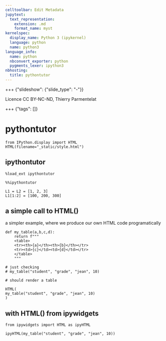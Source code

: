 ```yaml
---
celltoolbar: Edit Metadata
jupytext:
  text_representation:
    extension: .md
    format_name: myst
kernelspec:
  display_name: Python 3 (ipykernel)
  language: python
  name: python3
language_info:
  name: python
  nbconvert_exporter: python
  pygments_lexer: ipython3
nbhosting:
  title: pythontutor
---
```


+++ {"slideshow": {"slide_type": "-"}}

Licence CC BY-NC-ND, Thierry Parmentelat

+++ {"tags": []}

# pythontutor

```{code-cell} ipython3
from IPython.display import HTML
HTML(filename="_static/style.html")
```

## ipythontutor

```{code-cell} ipython3
%load_ext ipythontutor
```

```{code-cell} ipython3
%%ipythontutor

L1 = L2 = [1, 2, 3]
L1[1:2] = [100, 200, 300]
```

## a simple call to HTML()

a simpler example, where we produce our own HTML code programatically

```{code-cell} ipython3
def my_table(a,b,c,d):
    return f"""
    <table>
    <tr><th>{a}</th><th>{b}</th></tr>
    <tr><td>{c}</td><td>{d}</td></tr>
    </table>
    """
```

```{code-cell} ipython3
# just checking
# my_table("student", "grade", "jean", 10)
```

```{code-cell} ipython3
# should render a table

HTML(
my_table("student", "grade", "jean", 10)
)
```

## with HTML() from ipywidgets

```{code-cell} ipython3
from ipywidgets import HTML as ipyHTML
```

```{code-cell} ipython3
ipyHTML(my_table("student", "grade", "jean", 10))
```

```{code-cell} ipython3

```
